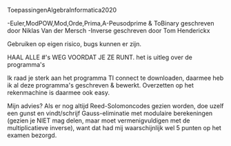 ToepassingenAlgebraInformatica2020

-Euler,ModPOW,Mod,Orde,Prima,A-Peusodprime & ToBinary geschreven door Niklas Van der Mersch
-Inverse geschreven door Tom Henderickx

Gebruiken op eigen risico, bugs kunnen er zijn. 

HAAL ALLE #'s WEG VOORDAT JE ZE RUNT. het is uitleg over de programma's 

Ik raad je sterk aan het programma TI connect te downloaden, daarmee heb ik al deze programma's geschreven & bewerkt. Overzetten op het rekenmachine is daarmee ook easy. 

Mijn advies? Als er nog altijd Reed-Solomoncodes gezien worden, doe uzelf een gunst en vindt/schrijf Gauss-eliminatie met modulaire berekeningen (gezien je NIET mag delen, maar moet vermenigvuldigen met de multiplicatieve inverse), want dat had mij waarschijnlijk wel 5 punten op het examen bezorgd. 


